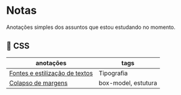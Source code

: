 # Notas

Anotações simples dos assuntos que estou estudando no momento.

##  :art: CSS

| anotações | tags |
| --------- | ---- |
| [Fontes e estilização de textos](https://github.com/Larvin-Vinicius/Notas/blob/main/anotacoes/CSS/Fontes%20e%20estilizacao%20de%20textos.md) | Tipografia |
| [Colapso de margens](https://github.com/Larvin-Vinicius/Notas/blob/main/anotacoes/CSS/Colapso%20de%20margens.md) | box-model, estutura |